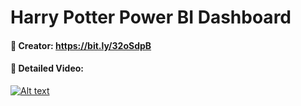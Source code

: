 # Harry Potter Power BI Dashboard


#### 🔴 Creator: https://bit.ly/32oSdpB
#### 🔴 Detailed Video: 

[![Alt text](https://user-images.githubusercontent.com/34673684/147357886-7cd2ca17-76bf-4b76-a231-b8ff6db6784f.png)](https://www.youtube.com/watch?v=biqgb4tf9MA)
